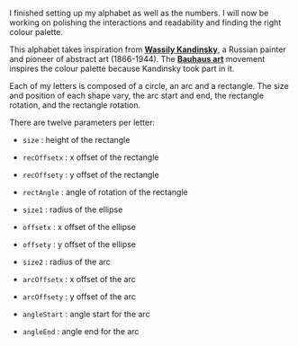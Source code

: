 
I finished setting up my alphabet as well as the numbers. I will now be working on polishing the interactions and readability and finding the right colour palette.

This alphabet takes inspiration from [**Wassily Kandinsky**](https://www.wassilykandinsky.net), a Russian painter and pioneer of abstract art (1866-1944).
The [**Bauhaus art**](https://i.pinimg.com/originals/af/be/fb/afbefbd7da9a1aea6ddf6237a48f7b50.jpg) movement inspires the colour palette because Kandinsky took part in it.

Each of my letters is composed of a circle, an arc and a rectangle. The size and position of each shape vary, the arc start and end, the rectangle rotation, and the rectangle rotation.

There are twelve parameters per letter:
  * `size` : height of the rectangle
  * `recOffsetx` : x offset of the rectangle
  * `recOffsety` : y offset of the rectangle
  * `rectAngle` : angle of rotation of the rectangle

  * `size1` : radius of the ellipse
  * `offsetx` : x offset of the ellipse
  * `offsety` : y offset of the ellipse

  * `size2` : radius of the arc
  * `arcOffsetx` : x offset of the arc
  * `arcOffsety` : y offset of the arc
  * `angleStart` : angle start for the arc
  * `angleEnd` : angle end for the arc